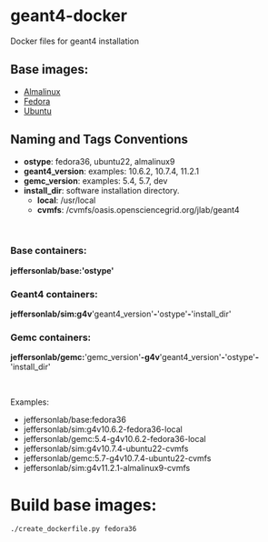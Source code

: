 # geant4-docker

Docker files for geant4 installation

## Base images:

- [Almalinux](https://hub.docker.com/_/almalinux)
- [Fedora](https://hub.docker.com/_/fedora)
- [Ubuntu](https://hub.docker.com/_/ubuntu)

## Naming and Tags Conventions

- **ostype**: fedora36, ubuntu22, almalinux9
- **geant4_version**: examples: 10.6.2, 10.7.4, 11.2.1
- **gemc_version**: examples: 5.4, 5.7, dev
- **install_dir**: software installation directory.  
  - **local**: /usr/local
  - **cvmfs**: /cvmfs/oasis.opensciencegrid.org/jlab/geant4

<br/>

### Base containers:

**jeffersonlab/base:'ostype'**


### Geant4 containers:

**jeffersonlab/sim:g4v**'geant4_version'**-**'ostype'**-**'install_dir' 


### Gemc containers: 

**jeffersonlab/gemc:**'gemc_version'**-g4v**'geant4_version'**-**'ostype'**-**'install_dir'

<br/>

Examples:

- jeffersonlab/base:fedora36
- jeffersonlab/sim:g4v10.6.2-fedora36-local
- jeffersonlab/gemc:5.4-g4v10.6.2-fedora36-local
- jeffersonlab/sim:g4v10.7.4-ubuntu22-cvmfs
- jeffersonlab/gemc:5.7-g4v10.7.4-ubuntu22-cvmfs
- jeffersonlab/sim:g4v11.2.1-almalinux9-cvmfs


# Build base images:

```
./create_dockerfile.py fedora36
```
